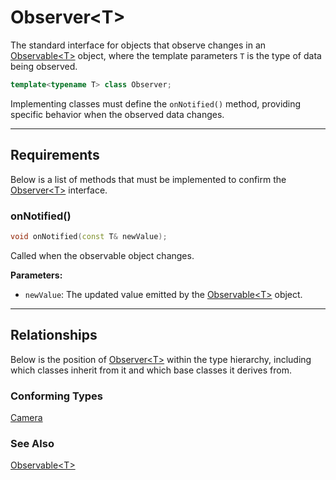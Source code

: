 # Observer\<T\>

The standard interface for objects that observe changes 
in an [Observable\<T\>](Observable.md) object, where 
the template parameters `T` is the type of data being observed.

```c++
template<typename T> class Observer;
```

Implementing classes must define the `onNotified()` method,
providing specific behavior when the observed data changes.

---

## Requirements
Below is a list of methods that must be implemented to
confirm the [Observer\<T\>](Observer.md) interface.

### onNotified()

```c++
void onNotified(const T& newValue);
```

Called when the observable object changes.

**Parameters:**
- `newValue`: The updated value emitted by the [Observable\<T\>](Observable.md) object.

---

## Relationships
Below is the position of [Observer\<T\>](Observer.md)
within the type hierarchy, including which classes inherit
from it and which base classes it derives from.

### Conforming Types
[Camera](Camera.md)

### See Also
[Observable\<T\>](Observable.md)

